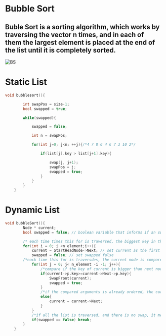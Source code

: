 # Bubble Sort

## Buble Sort is a sorting algorithm, which works by traversing the vector n times, and in each of them the largest element is placed at the end of the list until it is completely sorted.

![BS](https://user-images.githubusercontent.com/115127639/222279089-4cb68992-399b-4465-8aa0-75ced43a20a3.png)

# Static List

```c++
void bubblesort(){

        int swapPos = size-1;
        bool swapped = true;

        while(swapped){

            swapped = false;

            int n = swapPos;

            for(int j=0; j<n; ++j){/*4 7 8 6 4 6 7 3 10 2*/

                if(list[j].key > list[j+1].key){

                    swap(j, j+1);
                    swapPos = j;
                    swapped = true;
                }
            }
        }
    }
```

# Dynamic List

```c++
void bubbleSort(){
        Node * current;
        bool swapped = false; // boolean variable that informs if an swap happened

        /* each time times this for is traversed, the biggest key in the first n-i elements, is placed at the end of the list*/
        for(int i = 0; i <n_element;i++){
            current = StartHeadNode->Next; // set current as the first valid node of the list
            swapped = false; // set swapped false
        /*each time this for is traversdes, the current node is comparede with the next node*/
            for(int j = 0; j< n_element -i -1; j++){
                /*compare if the key of current is bigger than next node key, if it is, current is swapped if next, and swapped become true*/
                if(current->p.key>=current->Next->p.key){
                    SwapFront(current);
                    swapped = true;
                }
                /*if the compared arguments is already ordered, the current node become the next node*/
                else{
                    current = current->Next;
                }
            }
            /*if all the list is traversed, and there is no swap, it means that the list is already ordered*/
            if(swapped == false) break;
        }
    }
```
